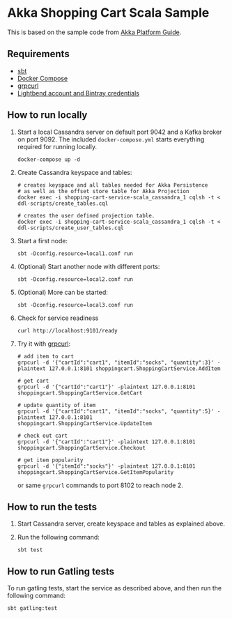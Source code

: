 # Akka Shopping Cart Scala Sample

This is based on the sample code from [Akka Platform Guide](https://github.com/akka/akka-platform-guide).

## Requirements

- [sbt](https://www.scala-sbt.org/1.x/docs/Setup.html)
- [Docker Compose](https://docs.docker.com/compose/install/)
- [grpcurl](https://github.com/fullstorydev/grpcurl#installation)
- [Lightbend account and Bintray credentials](https://developer.lightbend.com/docs/telemetry/current/getting-started/start.html#lightbend-account-and-bintray-credentials)

## How to run locally

1. Start a local Cassandra server on default port 9042 and a Kafka broker on port 9092. The included `docker-compose.yml` starts everything required for running locally.

    ```shell
    docker-compose up -d
    ```

2. Create Cassandra keyspace and tables:

    ```shell
    # creates keyspace and all tables needed for Akka Persistence
    # as well as the offset store table for Akka Projection
    docker exec -i shopping-cart-service-scala_cassandra_1 cqlsh -t < ddl-scripts/create_tables.cql
    ```

    ```shell
    # creates the user defined projection table.
    docker exec -i shopping-cart-service-scala_cassandra_1 cqlsh -t < ddl-scripts/create_user_tables.cql
    ```

3. Start a first node:

    ```shell
    sbt -Dconfig.resource=local1.conf run
    ```

4. (Optional) Start another node with different ports:

    ```shell
    sbt -Dconfig.resource=local2.conf run
    ```

5. (Optional) More can be started:

    ```shell
    sbt -Dconfig.resource=local3.conf run
    ```

6. Check for service readiness

    ```shell
    curl http://localhost:9101/ready
    ```

7. Try it with [grpcurl](https://github.com/fullstorydev/grpcurl):

    ```shell
    # add item to cart
    grpcurl -d '{"cartId":"cart1", "itemId":"socks", "quantity":3}' -plaintext 127.0.0.1:8101 shoppingcart.ShoppingCartService.AddItem

    # get cart
    grpcurl -d '{"cartId":"cart1"}' -plaintext 127.0.0.1:8101 shoppingcart.ShoppingCartService.GetCart

    # update quantity of item
    grpcurl -d '{"cartId":"cart1", "itemId":"socks", "quantity":5}' -plaintext 127.0.0.1:8101 shoppingcart.ShoppingCartService.UpdateItem

    # check out cart
    grpcurl -d '{"cartId":"cart1"}' -plaintext 127.0.0.1:8101 shoppingcart.ShoppingCartService.Checkout

    # get item popularity
    grpcurl -d '{"itemId":"socks"}' -plaintext 127.0.0.1:8101 shoppingcart.ShoppingCartService.GetItemPopularity
    ```

    or same `grpcurl` commands to port 8102 to reach node 2.

## How to run the tests

1. Start Cassandra server, create keyspace and tables as explained above.
2. Run the following command:

    ```shell
    sbt test
    ```

## How to run Gatling tests

To run gatling tests, start the service as described above, and then run the following command:

```shell
sbt gatling:test
```
